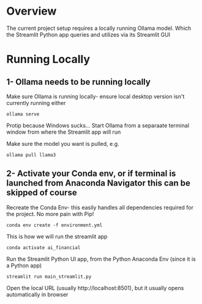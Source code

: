 # Overview
The current project setup requires a locally running Ollama model. Which the Streamlit Python app queries and utilizes via its Streamlit GUI

# Running Locally
## 1- Ollama needs to be running locally
Make sure Ollama is running locally- ensure local desktop version isn't currently running either
```
ollama serve
```
Protip because Windows sucks...
Start Ollama from a separaate terminal window from where the Streamlit app will run

Make sure the model you want is pulled, e.g.
```
ollama pull llama3
```

## 2- Activate your Conda env, or if terminal is launched from Anaconda Navigator this can be skipped of course
Recreate the Conda Env- this easily handles all dependencies required for the project. No more pain with Pip!
```
conda env create -f environment.yml
```
This is how we will run the streamlit app
```
conda activate ai_financial
```

Run the Streamlit Python UI app, from the Python Anaconda Env (since it is a Python app)
```
streamlit run main_streamlit.py
```

Open the local URL (usually http://localhost:8501), but it usually opens automatically in browser

